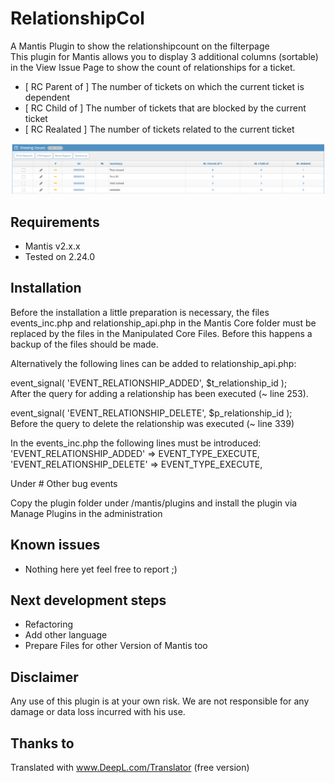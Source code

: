 # RelationshipCol
A Mantis Plugin to show the relationshipcount on the filterpage  
This plugin for Mantis allows you to display 3 additional columns (sortable) in the View Issue Page to show the count of relationships for a ticket.  

* [ RC Parent of ] The number of tickets on which the current ticket is dependent  
* [ RC Child of ] The number of tickets that are blocked by the current ticket
* [ RC Realated ] The number of tickets related to the current ticket
  
![Screenshot of view issue page, slimmed down](https://github.com/Selonka/RelationshipCol/blob/main/blob/RelationCol.PNG)

## Requirements ##
* Mantis v2.x.x
* Tested on 2.24.0

## Installation ##

Before the installation a little preparation is necessary, the files events_inc.php and relationship_api.php in the Mantis Core folder must be replaced by the files in the Manipulated Core Files. Before this happens a backup of the files should be made.  

Alternatively the following lines can be added to relationship_api.php:  

event_signal( 'EVENT_RELATIONSHIP_ADDED', $t_relationship_id );  
After the query for adding a relationship has been executed (~ line 253).   
  
event_signal( 'EVENT_RELATIONSHIP_DELETE', $p_relationship_id );  
Before the query to delete the relationship was executed (~ line 339)  
  
In the events_inc.php the following lines must be introduced:  
	'EVENT_RELATIONSHIP_ADDED' => EVENT_TYPE_EXECUTE,  
	'EVENT_RELATIONSHIP_DELETE' => EVENT_TYPE_EXECUTE,  
  
Under # Other bug events  
  
Copy the plugin folder under /mantis/plugins and install the plugin via Manage Plugins in the administration
## Known issues ##
 * Nothing here yet feel free to report ;)

## Next development steps ##
 * Refactoring
 * Add other language
 * Prepare Files for other Version of Mantis too
## Disclaimer ##
Any use of this plugin is at your own risk. We are not responsible for any damage or data loss incurred with his use.

## Thanks to ##
Translated with www.DeepL.com/Translator (free version)